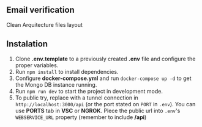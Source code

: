 ## Email verification

Clean Arquitecture files layout

## Instalation

1. Clone **.env.template** to a previously created **.env** file and configure the proper variables.
2. Run `npm install` to install dependencies.
3. Configure **docker-compose.yml** and run `docker-compose up -d` to get the Mongo DB instance running.
4. Run `npm run dev` to start the project in development mode.
5. To public try, replace with a tunnel connection in `http://localhost:3000/api` (or the port stated on `PORT` in `.env`). You can use **PORTS** tab in **VSC** or **NGROK**. Plece the public url into `.env`'s `WEBSERVICE_URL` property (remember to include **/api**)
